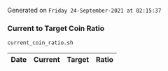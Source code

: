 Generated on `Friday 24-September-2021 at 02:15:37`

### Current to Target Coin Ratio
`current_coin_ratio.sh`

Date|Current|Target|Ratio
---|---|---|---
